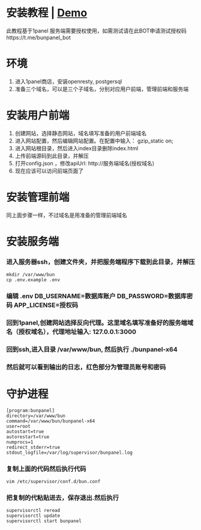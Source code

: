 # 安装教程 | [Demo](https://bunpanel.com)
此教程基于1panel
服务端需要授权使用，如需测试请在此BOT申请测试授权码https://t.me/bunpanel_bot
# 环境
1. 进入1panel商店，安装openresty, postgersql
2. 准备三个域名，可以是三个子域名，分别对应用户前端，管理前端和服务端
# 安装用户前端
1. 创建网站，选择静态网站，域名填写准备的用户前端域名
2. 进入网站配置，然后编辑网站配置。在配置中输入： gzip_static on;
3. 进入网站根目录，然后进入index目录删除index.html
4. 上传前端源码到此目录，并解压
5. 打开config.json ，修改apiUrl: http://服务端域名(授权域名)
6. 现在应该可以访问前端页面了
# 安装管理前端
同上面步骤一样，不过域名是用准备的管理前端域名
# 安装服务端
### 进入服务器ssh，创建文件夹，并把服务端程序下载到此目录，并解压
    mkdir /var/www/bun
    cp .env.example .env
### 编辑 .env DB_USERNAME=数据库账户 DB_PASSWORD=数据库密码 APP_LICENSE=授权码
### 回到1panel,创建网站选择反向代理。这里域名填写准备好的服务端域名（授权域名），代理地址输入: 127.0.0.1:3000
### 回到ssh,进入目录 /var/www/bun, 然后执行 ./bunpanel-x64
### 然后就可以看到输出的日志，红色部分为管理员账号和密码
# 守护进程
    [program:bunpanel]
    directory=/var/www/bun
    command=/var/www/bun/bunpanel-x64
    user=root
    autostart=true
    autorestart=true
    numprocs=1
    redirect_stderr=true
    stdout_logfile=/var/log/supervisor/bunpanel.log
### 复制上面的代码然后执行代码
    vim /etc/supervisor/conf.d/bun.conf
### 把复制的代粘贴进去，保存退出.然后执行
    supervisorctl reread
    supervisorctl update
    supervisorctl start bunpanel
